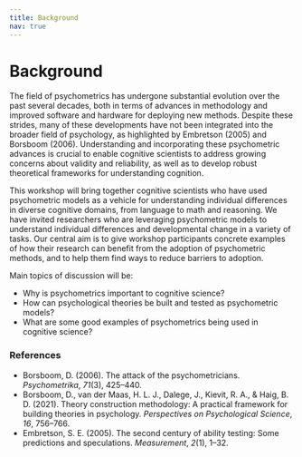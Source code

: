```yaml
---
title: Background
nav: true
---
```


# Background

The field of psychometrics has undergone substantial evolution over the past several decades, both in terms of advances in methodology and improved software and hardware for deploying new methods. Despite these strides, many of these developments have not been integrated into the broader field of psychology, as highlighted by Embretson (2005) and Borsboom (2006). Understanding and incorporating these psychometric advances is crucial to enable cognitive scientists to address growing concerns about validity and reliability, as well as to develop robust theoretical frameworks for understanding cognition.

This workshop will bring together cognitive scientists who have used psychometric models as a vehicle for understanding individual differences in diverse cognitive domains, from language to math and reasoning. We have invited researchers who are leveraging psychometric models to understand individual differences and developmental change in a variety of tasks. Our central aim is to give workshop participants concrete examples of how their research can benefit from the adoption of psychometric methods, and to help them find ways to reduce barriers to adoption.

Main topics of discussion will be:

- Why is psychometrics important to cognitive science?
- How can psychological theories be built and tested as psychometric models?
- What are some good examples of psychometrics being used in cognitive science?


### References
- Borsboom, D. (2006). The attack of the psychometricians. *Psychometrika*, *71*(3), 425–440.
- Borsboom, D., van der Maas, H. L. J., Dalege, J., Kievit, R. A., & Haig, B. D. (2021). Theory construction methodology: A practical framework for building theories in psychology. *Perspectives on Psychological Science*, *16*,
756–766.
- Embretson, S. E. (2005). The second century of ability testing: Some predictions and speculations. *Measurement*, *2*(1), 1–32.